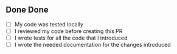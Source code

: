 ## Done Done
<!--- Your code is not Done until it accomplish everything in here: -->
- [ ] My code was tested locally
- [ ] I reviewed my code before creating this PR
- [ ] I wrote tests for all the code that I introduced
- [ ] I wrote the needed documentation for the changes introduced
